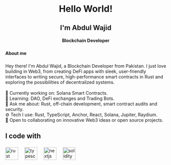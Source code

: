 <h1 align="center">Hello World!</h1>
<h2 align="center">I'm Abdul Wajid</h2>


<h4 align="center">Blockchain Developer</h4>

###

<h4 align="left">About me</h4>

###

<p align="left">Hey there! I'm Abdul Wajid, a Blockchain Developer from Pakistan. I just love building in Web3, from creating DeFi apps with sleek, user-friendly interfaces to writing secure, high-performance smart contracts in Rust and exploring the possibilities of decentralized systems.<br><br>🔭 Currently working on: Solana Smart Contracts.<br>🌱 Learning: DAO, DeFi exchanges and Trading Bots.<br>💬 Ask me about: Rust, off-chain development, smart contract audits and security.<br>⚙️ Tech I use: Rust, TypeScript, Anchor, React, Solana, Jupiter, Raydium.<br>🤝 Open to collaborating on innovative Web3 ideas or open source projects.</p>

###

<h2 align="left">I code with</h2>

###

<div align="left">
  <img src="https://skillicons.dev/icons?i=rust" height="40" alt="rust logo"  />
  <img width="12" />
  <img src="https://cdn.jsdelivr.net/gh/devicons/devicon/icons/typescript/typescript-original.svg" height="40" alt="typescript logo"  />
  <img width="12" />
  <img src="https://cdn.jsdelivr.net/gh/devicons/devicon/icons/nextjs/nextjs-original.svg" height="40" alt="nextjs logo"  />
  <img width="12" />
  <img src="https://cdn.simpleicons.org/solidity/363636" height="40" alt="solidity logo"  />
</div>

###
